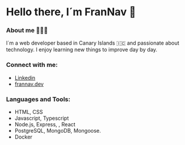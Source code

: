 # Hello there, I´m FranNav  👋

### About me  🧑🏻‍💻

I´m a web developer based in Canary Islands 🇮🇨  and passionate about technology. I enjoy learning new things to improve day by day.



### Connect with me:

-  <a href="https://www.linkedin.com/in/fran-navarro-martinez/">Linkedin</a>
-  <a href="https://frannav.dev">frannav.dev</a>

### Languages and Tools:

- HTML, CSS
- Javascript, Typescript
- Node.js, Express, , React
- PostgreSQL, MongoDB, Mongoose.
- Docker 
